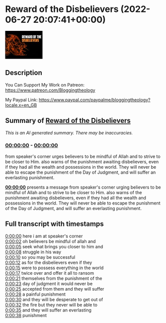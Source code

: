 # Reward of the Disbelievers (2022-06-27 20:07:41+00:00)

![alt Reward of the Disbelievers](zuBe4WP_Vus.jpg "Reward of the Disbelievers")

## Description

You Can Support My Work on Patreon:
https://www.patreon.com/Bloggingtheology

My Paypal Link: 
https://www.paypal.com/paypalme/bloggingtheology?locale.x=en_GB

## Summary of [Reward of the Disbelievers](https://www.youtube.com/watch?v=zuBe4WP_Vus)


*This is an AI generated summary. There may be inaccuracies. [](/)*

### [00:00:00](https://www.youtube.com/watch?v=zuBe4WP_Vus&t=0) - [00:00:00](https://www.youtube.com/watch?v=zuBe4WP_Vus&t=0)

 from speaker's corner urges believers to be mindful of Allah and to strive to be closer to Him.  also warns of the punishment awaiting disbelievers, even if they had all the wealth and possessions in the world. They will never be able to escape the punishment of the Day of Judgment, and will suffer an everlasting punishment.

**[00:00:00](https://www.youtube.com/watch?v=zuBe4WP_Vus&t=0)**  presents a message from speaker's corner urging believers to be mindful of Allah and to strive to be closer to Him.  also warns of the punishment awaiting disbelievers, even if they had all the wealth and possessions in the world. They will never be able to escape the punishment of the Day of Judgment, and will suffer an everlasting punishment.

## Full transcript with timestamps

[0:00:00](https://youtu.be/zuBe4WP_Vus?t=0) here i am at speaker's corner  
[0:00:02](https://youtu.be/zuBe4WP_Vus?t=2) oh believers be mindful of allah and  
[0:00:05](https://youtu.be/zuBe4WP_Vus?t=5) seek what brings you closer to him and  
[0:00:08](https://youtu.be/zuBe4WP_Vus?t=8) struggle in his way  
[0:00:10](https://youtu.be/zuBe4WP_Vus?t=10) so you may be successful  
[0:00:12](https://youtu.be/zuBe4WP_Vus?t=12) as for the disbelievers even if they  
[0:00:15](https://youtu.be/zuBe4WP_Vus?t=15) were to possess everything in the world  
[0:00:17](https://youtu.be/zuBe4WP_Vus?t=17) twice over and offer it all to ransom  
[0:00:21](https://youtu.be/zuBe4WP_Vus?t=21) themselves from the punishment of the  
[0:00:23](https://youtu.be/zuBe4WP_Vus?t=23) day of judgment it would never be  
[0:00:25](https://youtu.be/zuBe4WP_Vus?t=25) accepted from them and they will suffer  
[0:00:28](https://youtu.be/zuBe4WP_Vus?t=28) a painful punishment  
[0:00:30](https://youtu.be/zuBe4WP_Vus?t=30) and they will be desperate to get out of  
[0:00:32](https://youtu.be/zuBe4WP_Vus?t=32) the fire but they never will be able to  
[0:00:35](https://youtu.be/zuBe4WP_Vus?t=35) and they will suffer an everlasting  
[0:00:38](https://youtu.be/zuBe4WP_Vus?t=38) punishment  
